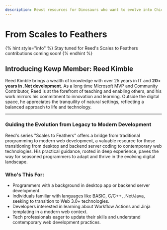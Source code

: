 ```yaml
---
description: Rewst resources for Dinosaurs who want to evolve into Chickens
---
```


# From Scales to Feathers

{% hint style="info" %}
Stay tuned for Reed's Scales to Feathers contributions coming soon!
{% endhint %}

## **Introducing Kewp Member: Reed Kimble**

Reed Kimble brings a wealth of knowledge with over 25 years in IT and **20+ years in .Net development**. As a long time Microsoft MVP and Community Contributor, Reed is at the forefront of teaching and enabling others, and his work mirrors his commitment to innovation and learning. Outside the digital space, he appreciates the tranquility of natural settings, reflecting a balanced approach to life and technology.

***

### **Guiding the Evolution from Legacy to Modern Development**

Reed's series "Scales to Feathers" offers a bridge from traditional programming to modern web development, a valuable resource for those transitioning from desktop and backend server coding to contemporary web technologies. His practical guidance, rooted in deep experience, paves the way for seasoned programmers to adapt and thrive in the evolving digital landscape.

### **Who's This For:**

* Programmers with a background in desktop app or backend server development.
* Individuals familiar with languages like BASIC, C/C++, .Net/Java, seeking to transition to Web 3.0+ technologies.
* Developers interested in learning about Workflow Actions and Jinja templating in a modern web context.
* Tech professionals eager to update their skills and understand contemporary web development practices.
